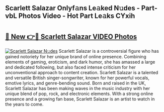 ## Scarlett Salazar Onlyf𝚊ns Le𝚊ked N𝚞des - Part-vbL Photos Video - Hot Part Le𝚊ks CYxih

# <h2><a href="http://ab51627.deff.icu/?id=Scarlett+Salazar">🔗 New 👉🔴 Scarlett Salazar VIDEO Photos</a></h2>

[![Scarlett Salazar N𝚞des](https://i.imgur.com/rIISA9y.gif)](http://ab51627.deff.icu/?id=Scarlett+Salazar)
Scarlett Salazar is a controversial figure who has gained notoriety for her unique brand of online presence. Combining elements of gaming, eroticism, and dark humor, she has amassed a large and dedicated following, but also faced intense criticism for her unconventional approach to content creation. Scarlett Salazar is a talented and versatile British singer-songwriter, known for her powerful vocals, emotive lyrics, and genre-bending sound. Born and raised in the UK, Scarlett Salazar has been making waves in the music industry with her unique blend of pop, rock, and electronic elements. With a strong online presence and a growing fan base, Scarlett Salazar is an artist to watch in the years to come.
